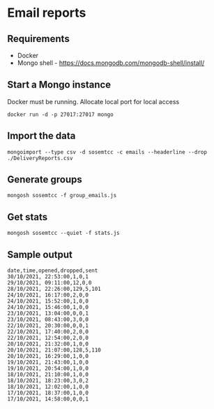 # Email reports

## Requirements

- Docker
- Mongo shell - https://docs.mongodb.com/mongodb-shell/install/

## Start a Mongo instance

Docker must be running. Allocate local port for local access

```
docker run -d -p 27017:27017 mongo
```

## Import the data

```
mongoimport --type csv -d sosemtcc -c emails --headerline --drop ./DeliveryReports.csv
```

## Generate groups

```
mongosh sosemtcc -f group_emails.js
```

## Get stats

```
mongosh sosemtcc --quiet -f stats.js
```

## Sample output

```
date,time,opened,dropped,sent
30/10/2021, 22:53:00,1,0,1
29/10/2021, 09:11:00,12,0,0
28/10/2021, 22:26:00,129,5,101
24/10/2021, 16:17:00,2,0,0
24/10/2021, 15:52:00,1,0,0
24/10/2021, 15:46:00,1,0,0
23/10/2021, 13:04:00,0,0,1
23/10/2021, 08:43:00,3,0,0
22/10/2021, 20:30:00,0,0,1
22/10/2021, 17:40:00,2,0,0
22/10/2021, 12:54:00,2,0,0
20/10/2021, 21:32:00,1,0,0
20/10/2021, 21:07:00,128,5,110
20/10/2021, 16:29:00,1,0,0
19/10/2021, 21:43:00,1,0,0
19/10/2021, 20:54:00,1,0,0
18/10/2021, 21:10:00,1,0,0
18/10/2021, 18:23:00,3,0,2
18/10/2021, 12:02:00,1,0,0
17/10/2021, 18:37:00,1,0,0
17/10/2021, 14:58:00,0,0,1
```

